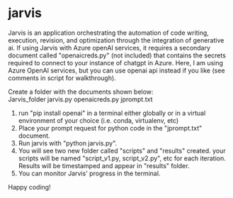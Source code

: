 # jarvis

Jarvis is an application orchestrating the automation of code writing, execution, revision, and optimization through the integration of generative ai.  If using Jarvis with Azure openAI services, it requires a secondary document called "openaicreds.py" (not included) that contains the secrets required to connect to your instance of chatgpt in Azure.  Here, I am using Azure OpenAI services, but you can use openai api instead if you like (see comments in script for walkthrough).

Create a folder with the documents shown below:  
Jarvis_folder
jarvis.py
openaicreds.py
jprompt.txt

1. run "pip install openai" in a terminal either globally or in a virtual environment of your choice (i.e. conda, virtualenv, etc)
2. Place your prompt request for python code in the "jprompt.txt" document.
3. Run jarvis with "python jarvis.py".
4. You will see two new folder called "scripts" and "results" created.  your scripts will be named "script_v1.py, script_v2.py", etc for each iteration.  Results will be timestamped and appear in "results" folder.
5. You can monitor Jarvis' progress in the terminal.  
  
Happy coding!
